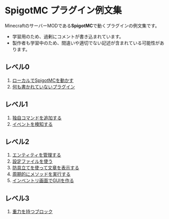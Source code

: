 # SpigotMC プラグイン例文集

MinecraftのサーバーMODである**SpigotMC**で動くプラグインの例文集です。


* 学習用のため、過剰にコメントが書き込まれています。
* 製作者も学習中のため、間違いや適切でない記述が含まれている可能性があります。


## レベル0

1. [ローカルでSpigotMCを動かす](local-server)
2. [何も書かれていないプラグイン](blank-plugin)


## レベル1

1. [独自コマンドを追加する](create-slash-command)
2. [イベントを検知する](event-handling)


## レベル2

1. [エンティティを管理する](entity-management)
2. [設定ファイルを使う](configuration-file)
3. [防具立てを使って文章を表示する](signboard)
4. [周期的にメソッドを実行する](countdown)
5. [インベントリ画面でGUIを作る](gui-inventory)


## レベル3

1. [重力を持つブロック](block-gravity)
